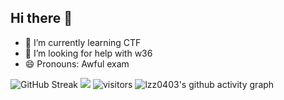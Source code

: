 ## Hi there 👋

- 🌱 I’m currently learning CTF
- 🤔 I’m looking for help with w36
- 😄 Pronouns: Awful exam

![GitHub Streak](https://streak-stats.demolab.com/?user=lzz0403)
![](https://stats.justsong.cn/api/leetcode?username=lzz0403&cn=true)
![visitors](https://visitor-badge.glitch.me/badge?page_id=lzz0403&left_color=green&right_color=red)
![lzz0403's github activity graph](https://github-readme-activity-graph.vercel.app/graph?username=lzz0403)

